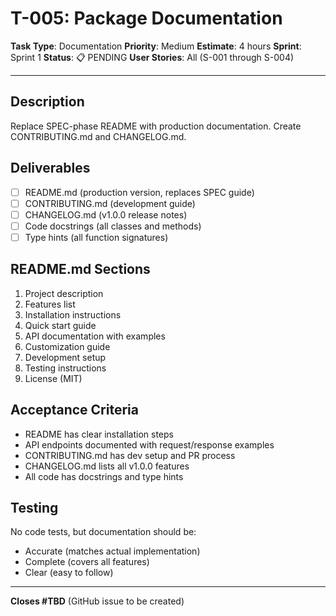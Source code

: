 # T-005: Package Documentation

**Task Type**: Documentation
**Priority**: Medium
**Estimate**: 4 hours
**Sprint**: Sprint 1
**Status**: 📋 PENDING
**User Stories**: All (S-001 through S-004)

---

## Description

Replace SPEC-phase README with production documentation. Create CONTRIBUTING.md and CHANGELOG.md.

## Deliverables

- [ ] README.md (production version, replaces SPEC guide)
- [ ] CONTRIBUTING.md (development guide)
- [ ] CHANGELOG.md (v1.0.0 release notes)
- [ ] Code docstrings (all classes and methods)
- [ ] Type hints (all function signatures)

## README.md Sections

1. Project description
2. Features list
3. Installation instructions
4. Quick start guide
5. API documentation with examples
6. Customization guide
7. Development setup
8. Testing instructions
9. License (MIT)

## Acceptance Criteria

- README has clear installation steps
- API endpoints documented with request/response examples
- CONTRIBUTING.md has dev setup and PR process
- CHANGELOG.md lists all v1.0.0 features
- All code has docstrings and type hints

## Testing

No code tests, but documentation should be:
- Accurate (matches actual implementation)
- Complete (covers all features)
- Clear (easy to follow)

---

**Closes #TBD** (GitHub issue to be created)
